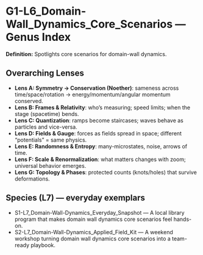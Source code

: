 # G1-L6_Domain-Wall_Dynamics_Core_Scenarios — Genus Index
**Definition:** Spotlights core scenarios for domain-wall dynamics.

## Overarching Lenses

- **Lens A: Symmetry -> Conservation (Noether)**: sameness across time/space/rotation → energy/momentum/angular momentum conserved.
- **Lens B: Frames & Relativity**: who’s measuring; speed limits; when the stage (spacetime) bends.
- **Lens C: Quantization**: ramps become staircases; waves behave as particles and vice-versa.
- **Lens D: Fields & Gauge**: forces as fields spread in space; different “potentials” = same physics.
- **Lens E: Randomness & Entropy**: many-microstates, noise, arrows of time.
- **Lens F: Scale & Renormalization**: what matters changes with zoom; universal behavior emerges.
- **Lens G: Topology & Phases**: protected counts (knots/holes) that survive deformations.

## Species (L7) — everyday exemplars
- S1-L7_Domain-Wall-Dynamics_Everyday_Snapshot — A local library program that makes domain wall dynamics core scenarios feel hands-on.
- S2-L7_Domain-Wall-Dynamics_Applied_Field_Kit — A weekend workshop turning domain wall dynamics core scenarios into a team-ready playbook.
